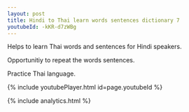 ```yaml
---
layout: post
title: Hindi to Thai learn words sentences dictionary 7 
youtubeId: -kKR-d7zWBg
---
```

 
 
Helps to learn Thai words and sentences for Hindi speakers.

Opportunitiy to repeat the words sentences. 

Practice Thai language. 
 
{% include youtubePlayer.html id=page.youtubeId %}
 
 
{% include analytics.html %}